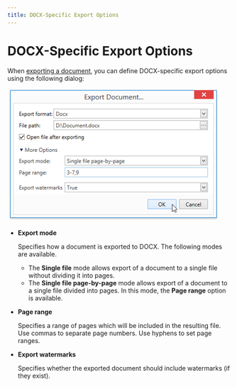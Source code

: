 ```yaml
---
title: DOCX-Specific Export Options
---
```

# DOCX-Specific Export Options
When [exporting a document](../../../../../interface-elements-for-desktop/articles/print-preview/print-preview-for-wpf/exporting/exporting.md), you can define DOCX-specific export options using the following dialog:

![wpf-docx-export-options-dialog](../../../../images/Img129099.png)
* **Export mode**
	
	Specifies how a document is exported to DOCX. The following modes are available.
	* The **Single file** mode allows export of a document to a single file without dividing it into pages.
	* The **Single file page-by-page** mode allows export of a document to a single file divided into pages. In this mode, the **Page range** option is available.
* **Page range**
	
	Specifies a range of pages which will be included in the resulting file. Use commas to separate page numbers. Use hyphens to set page ranges.
* **Export watermarks**
	
	Specifies whether the exported document should include watermarks (if they exist).